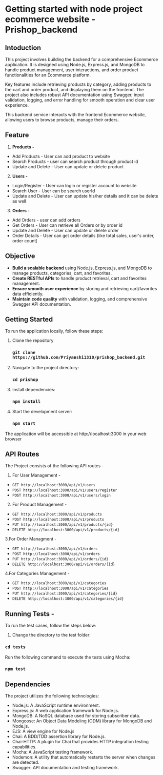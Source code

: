 # Getting started with node project ecommerce website - Prishop_backend

## Intoduction
This project involves building the backend for a comprehensive Ecommerce application. It is designed using Node.js, Express.js, and MongoDB to handle product management, user interactions, and order product functionalities for an Ecommerce platform.

Key features include retrieving products by category, adding products to the cart and order product, and displaying them on the frontend. The project also includes robust API documentation using Swagger, input validation, logging, and error handling for smooth operation and clear user experience.

This backend service interacts with the frontend Ecommerce website, allowing users to browse products, manage their orders.

## Feature
1. **Products -** 
- Add Products - User can add product to website
- Search Products - user can search product through product id
- Update and Delete - User can update or delete product
2. **Users -**
- Login/Register - User can login or register account to website
- Search User - User can be search userId
- Update and Delete - User can update his/her details and it can be delete as well
3. **Orders -**
- Add Orders - user can add orders
- Get Orders - User can retrieve all Orders or by order id
- Update and Delete - User can update or delete order
- Order Details - User can get order details (like total sales, user's order, order count)

## Objective
- **Build a scalable backend** using Node.js, Express.js, and MongoDB to manage products, categories, cart, and favorites.
- **Create RESTful APIs** to handle product retrieval, cart and favorites management.
- **Ensure smooth user experience** by storing and retrieving cart/favorites data efficiently.
- **Maintain code quality** with validation, logging, and comprehensive Swagger API documentation.

## Getting Started
To run the application locally, follow these steps:
1. Clone the repository
   ### `git clone https://github.com/Priyanshi1310/prishop_backend.git`
2. Navigate to the project directory:
   ### `cd prishop`
3. Install dependencies:
   ### `npm install`
4. Start the development server:
   ### `npm start`

The application will be accessible at http://localhost:3000 in your web browser

## API Routes
The Project consists of the following API routes -

1. For User Management -
- `GET http://localhost:3000/api/v1/users`
- `POST http://localhost:3000/api/v1/users/register`
- `POST http://localhost:3000/api/v1/users/login`

2. For Product Management -
- `GET http://localhost:3000/api/v1/products`
- `POST http://localhost:3000/api/v1/products`
- `PUT http://localhost:3000/api/v1/products/{id}`
- `DELETE http://localhost:3000/api/v1/products/{id}`

3.For Order Managment - 
- `GET http://localhost:3000/api/v1/orders`
- `POST http://localhost:3000/api/v1/orders`
- `PUT http://localhost:3000/api/v1/orders/{id}`
- `DELETE http://localhost:3000/api/v1/orders/{id}`

4.For Categories Management -
- `GET http://localhost:3000/api/v1/categories`
- `POST http://localhost:3000/api/v1/categories`
- `PUT http://localhost:3000/api/v1/categories/{id}`
- `DELETE http://localhost:3000/api/v1/categories/{id}`

## Running Tests -
To run the test cases, follow the steps below:
1. Change the directory to the test folder:
### `cd tests`
Run the following command to execute the tests using Mocha:
### `npm test`

## Dependencies
The project utilizes the following technologies:
- Node.js: A JavaScript runtime environment.
- Express.js: A web application framework for Node.js.
- MongoDB: A NoSQL database used for storing subscriber data.
- Mongoose: An Object Data Modeling (ODM) library for MongoDB and Node.js.
- EJS: A view engine for Node.js
- Chai: A BDD/TDD assertion library for Node.js.
- Chai-HTTP: A plugin for Chai that provides HTTP integration testing capabilities.
- Mocha: A JavaScript testing framework.
- Nodemon: A utility that automatically restarts the server when changes are detected.
- Swagger: API documentation and testing framework.


